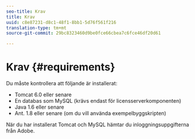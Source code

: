 ```yaml
---
seo-title: Krav
title: Krav
uuid: c8e87231-d8c1-48f1-8bb1-5d76f561f216
translation-type: tm+mt
source-git-commit: 29bc8323460d9be0fce66cbea7c6fce46df20d61

---
```



# Krav {#requirements}

Du måste kontrollera att följande är installerat:

* Tomcat 6.0 eller senare
* En databas som MySQL (krävs endast för licensserverkomponenten)
* Java 1.6 eller senare
* Ant. 1.8 eller senare (om du vill använda exempelbyggskripten)

När du har installerat Tomcat och MySQL hämtar du inloggningsuppgifterna från Adobe.
